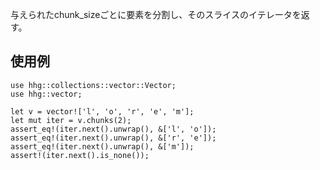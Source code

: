 与えられたchunk_sizeごとに要素を分割し、そのスライスのイテレータを返す。

## 使用例

```
use hhg::collections::vector::Vector;
use hhg::vector;

let v = vector!['l', 'o', 'r', 'e', 'm'];
let mut iter = v.chunks(2);
assert_eq!(iter.next().unwrap(), &['l', 'o']);
assert_eq!(iter.next().unwrap(), &['r', 'e']);
assert_eq!(iter.next().unwrap(), &['m']);
assert!(iter.next().is_none());
```
